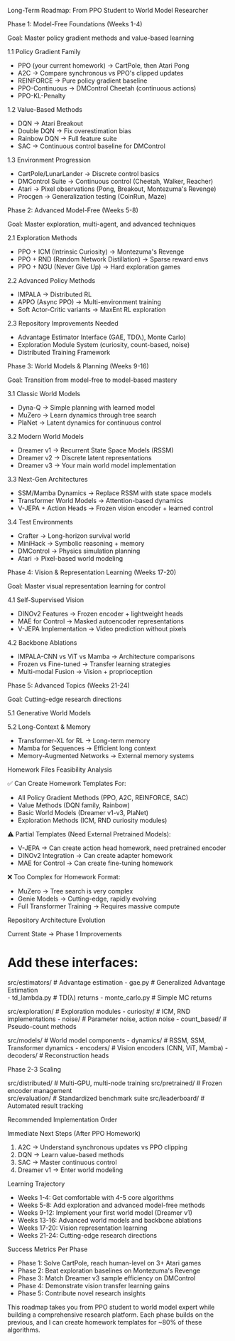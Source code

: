 Long-Term Roadmap: From PPO Student to World Model Researcher

  Phase 1: Model-Free Foundations (Weeks 1-4)

  Goal: Master policy gradient methods and value-based learning

  1.1 Policy Gradient Family

  - PPO (your current homework) → CartPole, then Atari Pong
  - A2C → Compare synchronous vs PPO's clipped updates
  - REINFORCE → Pure policy gradient baseline
  - PPO-Continuous → DMControl Cheetah (continuous actions)
  - PPO-KL-Penalty

  1.2 Value-Based Methods

  - DQN → Atari Breakout
  - Double DQN → Fix overestimation bias
  - Rainbow DQN → Full feature suite
  - SAC → Continuous control baseline for DMControl

  1.3 Environment Progression

  - CartPole/LunarLander → Discrete control basics
  - DMControl Suite → Continuous control (Cheetah, Walker, Reacher)
  - Atari → Pixel observations (Pong, Breakout, Montezuma's Revenge)
  - Procgen → Generalization testing (CoinRun, Maze)

  Phase 2: Advanced Model-Free (Weeks 5-8)

  Goal: Master exploration, multi-agent, and advanced techniques

  2.1 Exploration Methods

  - PPO + ICM (Intrinsic Curiosity) → Montezuma's Revenge
  - PPO + RND (Random Network Distillation) → Sparse reward envs
  - PPO + NGU (Never Give Up) → Hard exploration games

  2.2 Advanced Policy Methods

  - IMPALA → Distributed RL
  - APPO (Async PPO) → Multi-environment training
  - Soft Actor-Critic variants → MaxEnt RL exploration

  2.3 Repository Improvements Needed

  - Advantage Estimator Interface (GAE, TD(λ), Monte Carlo)
  - Exploration Module System (curiosity, count-based, noise)
  - Distributed Training Framework

  Phase 3: World Models & Planning (Weeks 9-16)

  Goal: Transition from model-free to model-based mastery

  3.1 Classic World Models

  - Dyna-Q → Simple planning with learned model
  - MuZero → Learn dynamics through tree search
  - PlaNet → Latent dynamics for continuous control

  3.2 Modern World Models

  - Dreamer v1 → Recurrent State Space Models (RSSM)
  - Dreamer v2 → Discrete latent representations
  - Dreamer v3 → Your main world model implementation

  3.3 Next-Gen Architectures

  - SSM/Mamba Dynamics → Replace RSSM with state space models
  - Transformer World Models → Attention-based dynamics
  - V-JEPA + Action Heads → Frozen vision encoder + learned control

  3.4 Test Environments

  - Crafter → Long-horizon survival world
  - MiniHack → Symbolic reasoning + memory
  - DMControl → Physics simulation planning
  - Atari → Pixel-based world modeling

  Phase 4: Vision & Representation Learning (Weeks 17-20)

  Goal: Master visual representation learning for control

  4.1 Self-Supervised Vision

  - DINOv2 Features → Frozen encoder + lightweight heads
  - MAE for Control → Masked autoencoder representations
  - V-JEPA Implementation → Video prediction without pixels

  4.2 Backbone Ablations

  - IMPALA-CNN vs ViT vs Mamba → Architecture comparisons
  - Frozen vs Fine-tuned → Transfer learning strategies
  - Multi-modal Fusion → Vision + proprioception

  Phase 5: Advanced Topics (Weeks 21-24)

  Goal: Cutting-edge research directions

  5.1 Generative World Models

  5.2 Long-Context & Memory

  - Transformer-XL for RL → Long-term memory
  - Mamba for Sequences → Efficient long context
  - Memory-Augmented Networks → External memory systems

  Homework Files Feasibility Analysis

  ✅ Can Create Homework Templates For:
  - All Policy Gradient Methods (PPO, A2C, REINFORCE, SAC)
  - Value Methods (DQN family, Rainbow)
  - Basic World Models (Dreamer v1-v3, PlaNet)
  - Exploration Methods (ICM, RND curiosity modules)

  ⚠️ Partial Templates (Need External Pretrained Models):
  - V-JEPA → Can create action head homework, need pretrained encoder
  - DINOv2 Integration → Can create adapter homework
  - MAE for Control → Can create fine-tuning homework

  ❌ Too Complex for Homework Format:
  - MuZero → Tree search is very complex
  - Genie Models → Cutting-edge, rapidly evolving
  - Full Transformer Training → Requires massive compute

  Repository Architecture Evolution

  Current State → Phase 1 Improvements

  # Add these interfaces:
  src/estimators/          # Advantage estimation
    - gae.py              # Generalized Advantage Estimation  
    - td_lambda.py        # TD(λ) returns
    - monte_carlo.py      # Simple MC returns

  src/exploration/         # Exploration modules
    - curiosity/          # ICM, RND implementations
    - noise/              # Parameter noise, action noise
    - count_based/        # Pseudo-count methods

  src/models/             # World model components
    - dynamics/           # RSSM, SSM, Transformer dynamics
    - encoders/           # Vision encoders (CNN, ViT, Mamba)
    - decoders/           # Reconstruction heads

  Phase 2-3 Scaling

  src/distributed/        # Multi-GPU, multi-node training
  src/pretrained/         # Frozen encoder management  
  src/evaluation/         # Standardized benchmark suite
  src/leaderboard/        # Automated result tracking

  Recommended Implementation Order

  Immediate Next Steps (After PPO Homework)

  1. A2C → Understand synchronous updates vs PPO clipping
  2. DQN → Learn value-based methods
  3. SAC → Master continuous control
  4. Dreamer v1 → Enter world modeling

  Learning Trajectory

  - Weeks 1-4: Get comfortable with 4-5 core algorithms
  - Weeks 5-8: Add exploration and advanced model-free methods
  - Weeks 9-12: Implement your first world model (Dreamer v1)
  - Weeks 13-16: Advanced world models and backbone ablations
  - Weeks 17-20: Vision representation learning
  - Weeks 21-24: Cutting-edge research directions

  Success Metrics Per Phase

  - Phase 1: Solve CartPole, reach human-level on 3+ Atari games
  - Phase 2: Beat exploration baselines on Montezuma's Revenge
  - Phase 3: Match Dreamer v3 sample efficiency on DMControl
  - Phase 4: Demonstrate vision transfer learning gains
  - Phase 5: Contribute novel research insights

  This roadmap takes you from PPO student to world model expert while building a
  comprehensive research platform. Each phase builds on the previous, and I can create
   homework templates for ~80% of these algorithms.